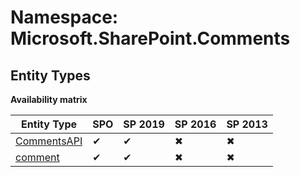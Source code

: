 # Namespace: Microsoft.SharePoint.Comments
## Entity Types

**Availability matrix**

Entity Type | SPO | SP 2019 | SP 2016 | SP 2013
----------|-----|---------|---------|--------
[CommentsAPI](./EntityTypes/CommentsAPI.md) | ✔ | ✔ | ✖ | ✖
[comment](./EntityTypes/comment.md) | ✔ | ✔ | ✖ | ✖
